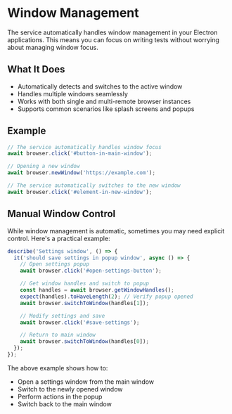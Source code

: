 # Window Management

The service automatically handles window management in your Electron applications. This means you can focus on writing tests without worrying about managing window focus.

## What It Does

- Automatically detects and switches to the active window
- Handles multiple windows seamlessly
- Works with both single and multi-remote browser instances
- Supports common scenarios like splash screens and popups

## Example

```ts
// The service automatically handles window focus
await browser.click('#button-in-main-window');

// Opening a new window
await browser.newWindow('https://example.com');

// The service automatically switches to the new window
await browser.click('#element-in-new-window');
```

## Manual Window Control

While window management is automatic, sometimes you may need explicit control. Here's a practical example:

```ts
describe('Settings window', () => {
  it('should save settings in popup window', async () => {
    // Open settings popup
    await browser.click('#open-settings-button');

    // Get window handles and switch to popup
    const handles = await browser.getWindowHandles();
    expect(handles).toHaveLength(2); // Verify popup opened
    await browser.switchToWindow(handles[1]);

    // Modify settings and save
    await browser.click('#save-settings');

    // Return to main window
    await browser.switchToWindow(handles[0]);
  });
});
```

The above example shows how to:

- Open a settings window from the main window
- Switch to the newly opened window
- Perform actions in the popup
- Switch back to the main window
